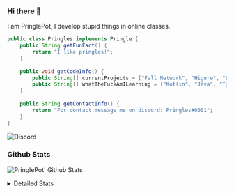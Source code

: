 ### Hi there 👋

I am PringlePot, I develop stupid things in online classes. 

```java
public class Pringles implements Pringle {
    public String getFunFact() {
        return "I like pringles!";
    }
    
    public void getCodeInfo() {
        public String[] currentProjects = ["Fall Network", "Higure", "Lunar Fork"];
        public String[] whatTheFuckAmILearning = ["Kotlin", "Java", "Typescript", "NextJS"];
    }
    
    public String getContactInfo() {
        return "For contact message me on discord: Pringles#0001";
    }
}
```
![Discord](https://discord.c99.nl/widget/theme-1/226911291636318208.png)


### Github Stats
![PringlePot' Github Stats](https://github-readme-stats.vercel.app/api?username=PringlePot&show_icons=true&theme=dark)

<details>
  <summary>Detailed Stats</summary>
    
<!--START_SECTION:waka-->
![Lines of code](https://img.shields.io/badge/From%20Hello%20World%20I%27ve%20Written-3713%20lines%20of%20code-blue)

**🐱 My Github Data** 

> 🏆 192 Contributions in the Year 2021
 > 
> 📦 84.1 kB Used in Github's Storage 
 > 
> 💼 Opted to Hire
 > 
> 📜 2 Public Repositories 
 > 
> 🔑 5 Private Repositories  
 > 
**I'm an Early 🐤** 

```text
🌞 Morning    27 commits     ██████░░░░░░░░░░░░░░░░░░░   23.68% 
🌆 Daytime    40 commits     ████████░░░░░░░░░░░░░░░░░   35.09% 
🌃 Evening    47 commits     ██████████░░░░░░░░░░░░░░░   41.23% 
🌙 Night      0 commits      ░░░░░░░░░░░░░░░░░░░░░░░░░   0.0%

```
📅 **I'm Most Productive on Monday** 

```text
Monday       59 commits     █████████████░░░░░░░░░░░░   51.75% 
Tuesday      7 commits      █░░░░░░░░░░░░░░░░░░░░░░░░   6.14% 
Wednesday    11 commits     ██░░░░░░░░░░░░░░░░░░░░░░░   9.65% 
Thursday     16 commits     ███░░░░░░░░░░░░░░░░░░░░░░   14.04% 
Friday       9 commits      ██░░░░░░░░░░░░░░░░░░░░░░░   7.89% 
Saturday     3 commits      ░░░░░░░░░░░░░░░░░░░░░░░░░   2.63% 
Sunday       9 commits      ██░░░░░░░░░░░░░░░░░░░░░░░   7.89%

```


📊 **This Week I Spent My Time On** 

```text
💬 Programming Languages: 
Java                     21 hrs 51 mins      █████████████████████░░░░   86.96% 
XML                      2 hrs 50 mins       ██░░░░░░░░░░░░░░░░░░░░░░░   11.34% 
Git Config               16 mins             ░░░░░░░░░░░░░░░░░░░░░░░░░   1.07% 
YAML                     8 mins              ░░░░░░░░░░░░░░░░░░░░░░░░░   0.56% 
Properties               0 secs              ░░░░░░░░░░░░░░░░░░░░░░░░░   0.05%

🔥 Editors: 
IntelliJ                 25 hrs 7 mins       █████████████████████████   100.0%

```

**I Mostly Code in Java** 

```text
Java                     3 repos             ██████████████████░░░░░░░   75.0% 
Kotlin                   1 repo              ██████░░░░░░░░░░░░░░░░░░░   25.0%

```



<!--END_SECTION:waka-->
</details>

